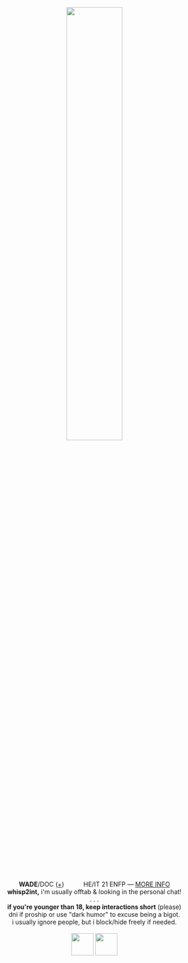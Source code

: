
<p align="center">
<img src="https://files.catbox.moe/pizb47.png" width="50%">
</p>
<p align="center">
<b>WADE</b>/DOC (<a href="https://pronouns.cc/@deadpool">+</a>) <img src="https://files.catbox.moe/v2rsu3.png" height="16px"> <img src="https://files.catbox.moe/eezq86.png" height="16px"> HE/IT 21 ENFP ― <a href="https://funny.straw.page/">MORE INFO</a>
<br><b>whisp2int,</b> i'm usually offtab & looking in the personal chat!
<br>. . .
<br><b>if you're younger than 18, keep interactions short</b> (please)
<br>dni if proship or use "dark humor" to excuse being a bigot.
<br>i usually ignore people, but i block/hide freely if needed.
<br><br><img src="https://files.catbox.moe/bsgu1s.gif" height="50px"> <img src="https://files.catbox.moe/yvllkf.gif" height="50px">
